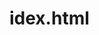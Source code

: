 # idex.html
<html>
<hEAD>
<meta charset=utf-8>
<mata htp-equiv=x-ua-comptible"content"IE edge>
<title>TITULO DA ABA<\title>
<meta name='viewport' content='width=device-width.

